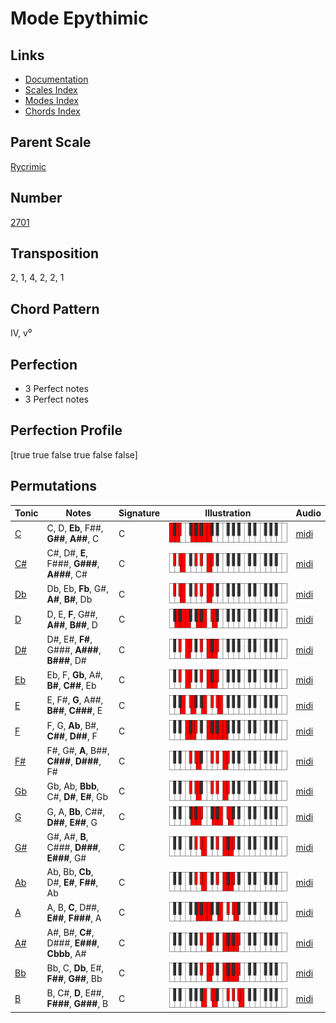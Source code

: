 # Mode Epythimic

## Links

- [Documentation](README.md)
- [Scales Index](Scales.md)
- [Modes Index](Modes.md)
- [Chords Index](Chords.md)

## Parent Scale

[Rycrimic](ScaleRycrimic.md)

## Number

[2701](https://ianring.com/musictheory/scales/2701)

## Transposition

2, 1, 4, 2, 2, 1

## Chord Pattern

IV, v⁰

## Perfection

- 3 Perfect notes
- 3 Perfect notes

## Perfection Profile

[true true false true false false]

## Permutations

| Tonic | Notes | Signature | Illustration | Audio |
|-------|-------|-----------|--------------|-------|
| [C](ModeCNaturalEpythimic.md) | C, D, **Eb**, F##, **G##**, **A##**, C | C | ![CNaturalEpythimic](ModeCNaturalEpythimic.png) | [midi](https://github.com/edipermadi/music/blob/main/docs/ModeCNaturalEpythimic.mid?raw=true) |
| [C#](ModeCSharpEpythimic.md) | C#, D#, **E**, F###, **G###**, **A###**, C# | C | ![CSharpEpythimic](ModeCSharpEpythimic.png) | [midi](https://github.com/edipermadi/music/blob/main/docs/ModeCSharpEpythimic.mid?raw=true) |
| [Db](ModeDFlatEpythimic.md) | Db, Eb, **Fb**, G#, **A#**, **B#**, Db | C | ![DFlatEpythimic](ModeDFlatEpythimic.png) | [midi](https://github.com/edipermadi/music/blob/main/docs/ModeDFlatEpythimic.mid?raw=true) |
| [D](ModeDNaturalEpythimic.md) | D, E, **F**, G##, **A##**, **B##**, D | C | ![DNaturalEpythimic](ModeDNaturalEpythimic.png) | [midi](https://github.com/edipermadi/music/blob/main/docs/ModeDNaturalEpythimic.mid?raw=true) |
| [D#](ModeDSharpEpythimic.md) | D#, E#, **F#**, G###, **A###**, **B###**, D# | C | ![DSharpEpythimic](ModeDSharpEpythimic.png) | [midi](https://github.com/edipermadi/music/blob/main/docs/ModeDSharpEpythimic.mid?raw=true) |
| [Eb](ModeEFlatEpythimic.md) | Eb, F, **Gb**, A#, **B#**, **C##**, Eb | C | ![EFlatEpythimic](ModeEFlatEpythimic.png) | [midi](https://github.com/edipermadi/music/blob/main/docs/ModeEFlatEpythimic.mid?raw=true) |
| [E](ModeENaturalEpythimic.md) | E, F#, **G**, A##, **B##**, **C###**, E | C | ![ENaturalEpythimic](ModeENaturalEpythimic.png) | [midi](https://github.com/edipermadi/music/blob/main/docs/ModeENaturalEpythimic.mid?raw=true) |
| [F](ModeFNaturalEpythimic.md) | F, G, **Ab**, B#, **C##**, **D##**, F | C | ![FNaturalEpythimic](ModeFNaturalEpythimic.png) | [midi](https://github.com/edipermadi/music/blob/main/docs/ModeFNaturalEpythimic.mid?raw=true) |
| [F#](ModeFSharpEpythimic.md) | F#, G#, **A**, B##, **C###**, **D###**, F# | C | ![FSharpEpythimic](ModeFSharpEpythimic.png) | [midi](https://github.com/edipermadi/music/blob/main/docs/ModeFSharpEpythimic.mid?raw=true) |
| [Gb](ModeGFlatEpythimic.md) | Gb, Ab, **Bbb**, C#, **D#**, **E#**, Gb | C | ![GFlatEpythimic](ModeGFlatEpythimic.png) | [midi](https://github.com/edipermadi/music/blob/main/docs/ModeGFlatEpythimic.mid?raw=true) |
| [G](ModeGNaturalEpythimic.md) | G, A, **Bb**, C##, **D##**, **E##**, G | C | ![GNaturalEpythimic](ModeGNaturalEpythimic.png) | [midi](https://github.com/edipermadi/music/blob/main/docs/ModeGNaturalEpythimic.mid?raw=true) |
| [G#](ModeGSharpEpythimic.md) | G#, A#, **B**, C###, **D###**, **E###**, G# | C | ![GSharpEpythimic](ModeGSharpEpythimic.png) | [midi](https://github.com/edipermadi/music/blob/main/docs/ModeGSharpEpythimic.mid?raw=true) |
| [Ab](ModeAFlatEpythimic.md) | Ab, Bb, **Cb**, D#, **E#**, **F##**, Ab | C | ![AFlatEpythimic](ModeAFlatEpythimic.png) | [midi](https://github.com/edipermadi/music/blob/main/docs/ModeAFlatEpythimic.mid?raw=true) |
| [A](ModeANaturalEpythimic.md) | A, B, **C**, D##, **E##**, **F###**, A | C | ![ANaturalEpythimic](ModeANaturalEpythimic.png) | [midi](https://github.com/edipermadi/music/blob/main/docs/ModeANaturalEpythimic.mid?raw=true) |
| [A#](ModeASharpEpythimic.md) | A#, B#, **C#**, D###, **E###**, **Cbbb**, A# | C | ![ASharpEpythimic](ModeASharpEpythimic.png) | [midi](https://github.com/edipermadi/music/blob/main/docs/ModeASharpEpythimic.mid?raw=true) |
| [Bb](ModeBFlatEpythimic.md) | Bb, C, **Db**, E#, **F##**, **G##**, Bb | C | ![BFlatEpythimic](ModeBFlatEpythimic.png) | [midi](https://github.com/edipermadi/music/blob/main/docs/ModeBFlatEpythimic.mid?raw=true) |
| [B](ModeBNaturalEpythimic.md) | B, C#, **D**, E##, **F###**, **G###**, B | C | ![BNaturalEpythimic](ModeBNaturalEpythimic.png) | [midi](https://github.com/edipermadi/music/blob/main/docs/ModeBNaturalEpythimic.mid?raw=true) |
